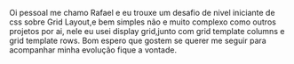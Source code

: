 Oi pessoal me chamo Rafael e eu trouxe um desafio de nivel iniciante de css sobre Grid Layout,e bem simples
não e muito complexo como outros projetos por ai, nele eu usei display grid,junto com grid template columns e grid template rows.
Bom espero que gostem se querer me seguir para acompanhar minha evolução fique a vontade.
